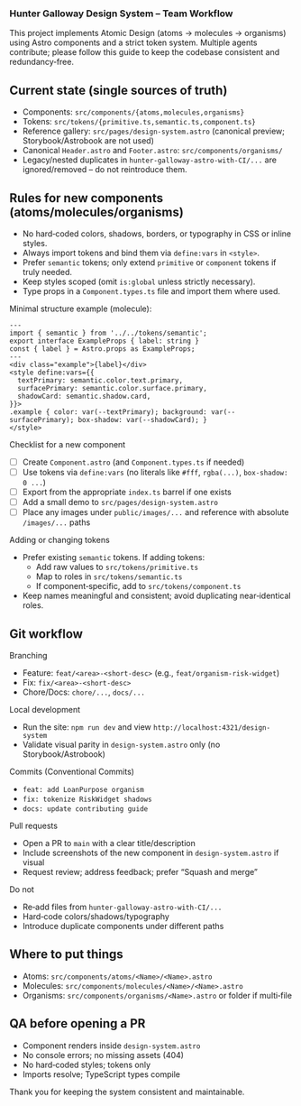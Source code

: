 ### Hunter Galloway Design System – Team Workflow

This project implements Atomic Design (atoms → molecules → organisms) using Astro components and a strict token system. Multiple agents contribute; please follow this guide to keep the codebase consistent and redundancy‑free.

## Current state (single sources of truth)
- Components: `src/components/{atoms,molecules,organisms}`
- Tokens: `src/tokens/{primitive.ts,semantic.ts,component.ts}`
- Reference gallery: `src/pages/design-system.astro` (canonical preview; Storybook/Astrobook are not used)
- Canonical `Header.astro` and `Footer.astro`: `src/components/organisms/`
- Legacy/nested duplicates in `hunter-galloway-astro-with-CI/...` are ignored/removed – do not reintroduce them.

## Rules for new components (atoms/molecules/organisms)
- No hard‑coded colors, shadows, borders, or typography in CSS or inline styles.
- Always import tokens and bind them via `define:vars` in `<style>`.
- Prefer `semantic` tokens; only extend `primitive` or `component` tokens if truly needed.
- Keep styles scoped (omit `is:global` unless strictly necessary).
- Type props in a `Component.types.ts` file and import them where used.

Minimal structure example (molecule):

```astro
---
import { semantic } from '../../tokens/semantic';
export interface ExampleProps { label: string }
const { label } = Astro.props as ExampleProps;
---
<div class="example">{label}</div>
<style define:vars={{
  textPrimary: semantic.color.text.primary,
  surfacePrimary: semantic.color.surface.primary,
  shadowCard: semantic.shadow.card,
}}>
.example { color: var(--textPrimary); background: var(--surfacePrimary); box-shadow: var(--shadowCard); }
</style>
```

Checklist for a new component
- [ ] Create `Component.astro` (and `Component.types.ts` if needed)
- [ ] Use tokens via `define:vars` (no literals like `#fff`, `rgba(...)`, `box-shadow: 0 ...`)
- [ ] Export from the appropriate `index.ts` barrel if one exists
- [ ] Add a small demo to `src/pages/design-system.astro`
- [ ] Place any images under `public/images/...` and reference with absolute `/images/...` paths

Adding or changing tokens
- Prefer existing `semantic` tokens. If adding tokens:
  - Add raw values to `src/tokens/primitive.ts`
  - Map to roles in `src/tokens/semantic.ts`
  - If component‑specific, add to `src/tokens/component.ts`
- Keep names meaningful and consistent; avoid duplicating near‑identical roles.

## Git workflow

Branching
- Feature: `feat/<area>-<short-desc>` (e.g., `feat/organism-risk-widget`) 
- Fix: `fix/<area>-<short-desc>`
- Chore/Docs: `chore/...`, `docs/...`

Local development
- Run the site: `npm run dev` and view `http://localhost:4321/design-system`
- Validate visual parity in `design-system.astro` only (no Storybook/Astrobook)

Commits (Conventional Commits)
- `feat: add LoanPurpose organism`
- `fix: tokenize RiskWidget shadows`
- `docs: update contributing guide`

Pull requests
- Open a PR to `main` with a clear title/description
- Include screenshots of the new component in `design-system.astro` if visual
- Request review; address feedback; prefer “Squash and merge”

Do not
- Re‑add files from `hunter-galloway-astro-with-CI/...`
- Hard‑code colors/shadows/typography
- Introduce duplicate components under different paths

## Where to put things
- Atoms: `src/components/atoms/<Name>/<Name>.astro`
- Molecules: `src/components/molecules/<Name>/<Name>.astro`
- Organisms: `src/components/organisms/<Name>.astro` or folder if multi‑file

## QA before opening a PR
- Component renders inside `design-system.astro`
- No console errors; no missing assets (404)
- No hard‑coded styles; tokens only
- Imports resolve; TypeScript types compile

Thank you for keeping the system consistent and maintainable.


